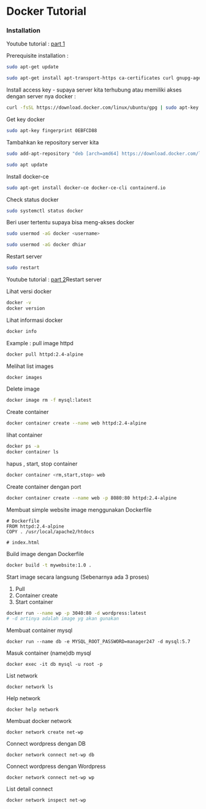 # Docker Tutorial
### Installation
Youtube tutorial : [part 1](https://www.youtube.com/watch?v=9fWvbqth2NU)

Prerequisite installation :
```sh
sudo apt-get update

sudo apt-get install apt-transport-https ca-certificates curl gnupg-agent software-properties-common 

```

Install access key - supaya server kita terhubung atau memiliki akses dengan server nya docker : 
```bash
curl -fsSL https://download.docker.com/linux/ubuntu/gpg | sudo apt-key add -
```

Get key docker
```bash
sudo apt-key fingerprint 0EBFCD88
```

Tambahkan ke repository server kita
```bash
sudo add-apt-repository "deb [arch=amd64] https://download.docker.com/linux/ubuntu $(lsb_release -cs) stable"

sudo apt update
```

Install docker-ce
```bash
sudo apt-get install docker-ce docker-ce-cli containerd.io
```

Check status docker
```bash
sudo systemctl status docker
```

Beri user tertentu supaya bisa meng-akses docker
```bash
sudo usermod -aG docker <username>

sudo usermod -aG docker dhiar
```

Restart server
```bash
sudo restart
```

Youtube tutorial : [part 2](https://www.youtube.com/watch?v=aM4DPvhFBjc)Restart server

Lihat versi docker
```bash
docker -v
docker version
```

Lihat informasi docker
```bash
docker info
```

Example : pull image httpd
```bash
docker pull httpd:2.4-alpine
```

Melihat list images
```bash
docker images
```

Delete image
```bash
docker image rm -f mysql:latest
```


Create container
```bash
docker container create --name web httpd:2.4-alpine
```

lihat container
```bash
docker ps -a
docker container ls
```

hapus , start, stop container
```bash
docker container <rm,start,stop> web
```

Create container dengan port
```bash
docker container create --name web -p 8080:80 httpd:2.4-alpine
```

Membuat simple website image menggunakan Dockerfile
```
# Dockerfile
FROM httpd:2.4-alpine
COPY . /usr/local/apache2/htdocs

# index.html
```

Build image dengan Dockerfile
```bash
docker build -t mywebsite:1.0 .
```

Start image secara langsung (Sebenarnya ada 3 proses)
1. Pull
2. Container create
3. Start container
```bash
docker run --name wp -p 3040:80 -d wordpress:latest
# -d artinya adalah image yg akan gunakan
```

Membuat container mysql
```
docker run --name db -e MYSQL_ROOT_PASSWORD=manager247 -d mysql:5.7
```

Masuk container (name)db mysql
```
docker exec -it db mysql -u root -p
```

List network
```
docker network ls
```

Help network
```
docker help network
```

Membuat docker network
```
docker network create net-wp
```

Connect wordpress dengan DB
```
docker network connect net-wp db
```

Connect wordpress dengan Wordpress
```
docker network connect net-wp wp
```

List detail connect
```
docker network inspect net-wp
```